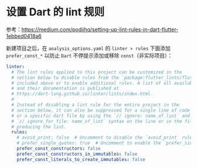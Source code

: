 # 设置 Dart 的 lint 规则

参考：https://medium.com/podiihq/setting-up-lint-rules-in-dart-flutter-1ebbed0418a6

新建项目之后，在 `analysis_options.yaml` 的 `linter > rules` 下面添加 `prefer_const_*` 以防止 `Dart` 不停提示添加或移除 `const`（非实际项目）：

```yml
linter:
  # The lint rules applied to this project can be customized in the
  # section below to disable rules from the `package:flutter_lints/flutter.yaml`
  # included above or to enable additional rules. A list of all available lints
  # and their documentation is published at
  # https://dart-lang.github.io/linter/lints/index.html.
  #
  # Instead of disabling a lint rule for the entire project in the
  # section below, it can also be suppressed for a single line of code
  # or a specific dart file by using the `// ignore: name_of_lint` and
  # `// ignore_for_file: name_of_lint` syntax on the line or in the file
  # producing the lint.
  rules:
    # avoid_print: false  # Uncomment to disable the `avoid_print` rule
    # prefer_single_quotes: true  # Uncomment to enable the `prefer_single_quotes` rule
    prefer_const_constructors: false
    prefer_const_constructors_in_immutables: false
    prefer_const_literals_to_create_immutables: false
```
